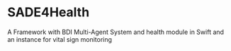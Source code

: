 # SADE4Health
A Framework with BDI Multi-Agent System and health module in Swift and an instance for vital sign monitoring
